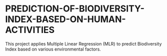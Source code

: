# PREDICTION-OF-BIODIVERSITY-INDEX-BASED-ON-HUMAN-ACTIVITIES
This project applies Multiple Linear Regression (MLR) to predict Biodiversity Index based on various environmental factors.
